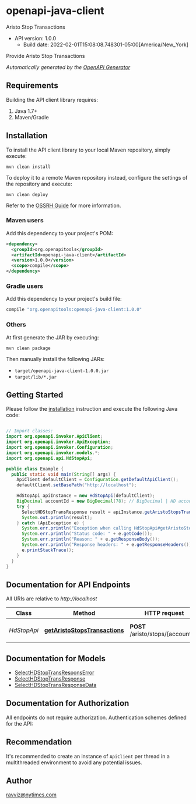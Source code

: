 # openapi-java-client

Aristo Stop Transactions
- API version: 1.0.0
  - Build date: 2022-02-01T15:08:08.748301-05:00[America/New_York]

Provide Aristo Stop Transactions


*Automatically generated by the [OpenAPI Generator](https://openapi-generator.tech)*


## Requirements

Building the API client library requires:
1. Java 1.7+
2. Maven/Gradle

## Installation

To install the API client library to your local Maven repository, simply execute:

```shell
mvn clean install
```

To deploy it to a remote Maven repository instead, configure the settings of the repository and execute:

```shell
mvn clean deploy
```

Refer to the [OSSRH Guide](http://central.sonatype.org/pages/ossrh-guide.html) for more information.

### Maven users

Add this dependency to your project's POM:

```xml
<dependency>
  <groupId>org.openapitools</groupId>
  <artifactId>openapi-java-client</artifactId>
  <version>1.0.0</version>
  <scope>compile</scope>
</dependency>
```

### Gradle users

Add this dependency to your project's build file:

```groovy
compile "org.openapitools:openapi-java-client:1.0.0"
```

### Others

At first generate the JAR by executing:

```shell
mvn clean package
```

Then manually install the following JARs:

* `target/openapi-java-client-1.0.0.jar`
* `target/lib/*.jar`

## Getting Started

Please follow the [installation](#installation) instruction and execute the following Java code:

```java

// Import classes:
import org.openapi.invoker.ApiClient;
import org.openapi.invoker.ApiException;
import org.openapi.invoker.Configuration;
import org.openapi.invoker.models.*;
import org.openapi.api.HdStopApi;

public class Example {
  public static void main(String[] args) {
    ApiClient defaultClient = Configuration.getDefaultApiClient();
    defaultClient.setBasePath("http://localhost");

    HdStopApi apiInstance = new HdStopApi(defaultClient);
    BigDecimal accountId = new BigDecimal(78); // BigDecimal | HD account number
    try {
      SelectHDStopTransResponse result = apiInstance.getAristoStopsTransactions(accountId);
      System.out.println(result);
    } catch (ApiException e) {
      System.err.println("Exception when calling HdStopApi#getAristoStopsTransactions");
      System.err.println("Status code: " + e.getCode());
      System.err.println("Reason: " + e.getResponseBody());
      System.err.println("Response headers: " + e.getResponseHeaders());
      e.printStackTrace();
    }
  }
}

```

## Documentation for API Endpoints

All URIs are relative to *http://localhost*

Class | Method | HTTP request | Description
------------ | ------------- | ------------- | -------------
*HdStopApi* | [**getAristoStopsTransactions**](docs/HdStopApi.md#getAristoStopsTransactions) | **POST** /aristo/stops/{accountId} | Get all stop transactions per account


## Documentation for Models

 - [SelectHDStopTransResponsError](docs/SelectHDStopTransResponsError.md)
 - [SelectHDStopTransResponse](docs/SelectHDStopTransResponse.md)
 - [SelectHDStopTransResponseData](docs/SelectHDStopTransResponseData.md)


## Documentation for Authorization

All endpoints do not require authorization.
Authentication schemes defined for the API:

## Recommendation

It's recommended to create an instance of `ApiClient` per thread in a multithreaded environment to avoid any potential issues.

## Author

ravviz@nytimes.com

